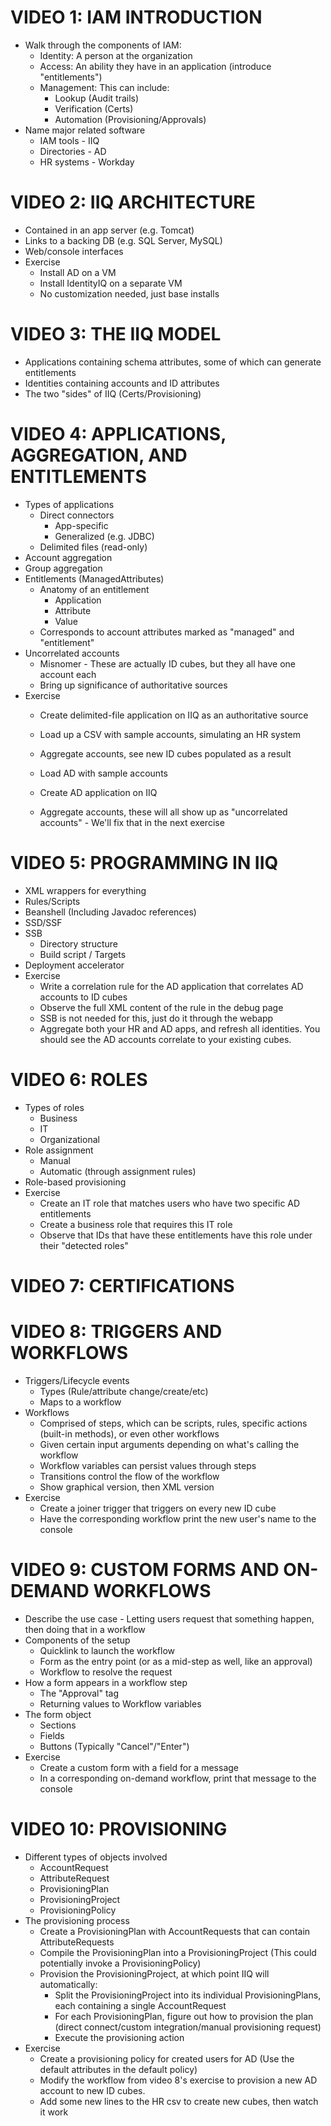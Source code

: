 # VIDEO 1: IAM INTRODUCTION
  * Walk through the components of IAM:
    * Identity: A person at the organization
    * Access: An ability they have in an application (introduce "entitlements")
    * Management: This can include:
      * Lookup (Audit trails)
      * Verification (Certs)
      * Automation (Provisioning/Approvals)
  * Name major related software
    * IAM tools - IIQ
    * Directories - AD
    * HR systems - Workday
# VIDEO 2: IIQ ARCHITECTURE
  * Contained in an app server (e.g. Tomcat)
  * Links to a backing DB (e.g. SQL Server, MySQL)
  * Web/console interfaces
  * Exercise
    * Install AD on a VM
    * Install IdentityIQ on a separate VM
    * No customization needed, just base installs
# VIDEO 3: THE IIQ MODEL
  * Applications containing schema attributes, some of which can generate entitlements
  * Identities containing accounts and ID attributes
  * The two "sides" of IIQ (Certs/Provisioning)
# VIDEO 4: APPLICATIONS, AGGREGATION, AND ENTITLEMENTS
  * Types of applications
    * Direct connectors
      * App-specific
      * Generalized (e.g. JDBC)
    * Delimited files (read-only)
  * Account aggregation
  * Group aggregation
  * Entitlements (ManagedAttributes)
    * Anatomy of an entitlement
      * Application
      * Attribute
      * Value
    * Corresponds to account attributes marked as "managed" and "entitlement"
  * Uncorrelated accounts
    * Misnomer - These are actually ID cubes, but they all have one account each
    * Bring up significance of authoritative sources
  * Exercise
    * Create delimited-file application on IIQ as an authoritative source
    * Load up a CSV with sample accounts, simulating an HR system
    * Aggregate accounts, see new ID cubes populated as a result
  
    * Load AD with sample accounts
    * Create AD application on IIQ
    * Aggregate accounts, these will all show up as "uncorrelated accounts" - We'll fix that in the next exercise
# VIDEO 5: PROGRAMMING IN IIQ
  * XML wrappers for everything
  * Rules/Scripts
  * Beanshell (Including Javadoc references)
  * SSD/SSF
  * SSB
    * Directory structure
    * Build script / Targets
  * Deployment accelerator
  * Exercise
    * Write a correlation rule for the AD application that correlates AD accounts to ID cubes
    * Observe the full XML content of the rule in the debug page
    * SSB is not needed for this, just do it through the webapp
    * Aggregate both your HR and AD apps, and refresh all identities. You should see the AD accounts correlate to your existing cubes.
# VIDEO 6: ROLES
  * Types of roles
    * Business
    * IT
    * Organizational
  * Role assignment
    * Manual
    * Automatic (through assignment rules)
  * Role-based provisioning
  * Exercise
    * Create an IT role that matches users who have two specific AD entitlements
    * Create a business role that requires this IT role
    * Observe that IDs that have these entitlements have this role under their "detected roles"
# VIDEO 7: CERTIFICATIONS

# VIDEO 8: TRIGGERS AND WORKFLOWS
  * Triggers/Lifecycle events
    * Types (Rule/attribute change/create/etc)
    * Maps to a workflow
  * Workflows
    * Comprised of steps, which can be scripts, rules, specific actions (built-in methods), or even other workflows
    * Given certain input arguments depending on what's calling the workflow
    * Workflow variables can persist values through steps
    * Transitions control the flow of the workflow
    * Show graphical version, then XML version
  * Exercise
    * Create a joiner trigger that triggers on every new ID cube
    * Have the corresponding workflow print the new user's name to the console
# VIDEO 9: CUSTOM FORMS AND ON-DEMAND WORKFLOWS
  * Describe the use case - Letting users request that something happen, then doing that in a workflow
  * Components of the setup
    * Quicklink to launch the workflow
    * Form as the entry point (or as a mid-step as well, like an approval)
    * Workflow to resolve the request
  * How a form appears in a workflow step
    * The "Approval" tag
    * Returning values to Workflow variables
  * The form object
    * Sections
    * Fields
    * Buttons (Typically "Cancel"/"Enter")
  * Exercise
    * Create a custom form with a field for a message
    * In a corresponding on-demand workflow, print that message to the console
# VIDEO 10: PROVISIONING
  * Different types of objects involved
    * AccountRequest
    * AttributeRequest
    * ProvisioningPlan
    * ProvisioningProject
    * ProvisioningPolicy
  * The provisioning process
    * Create a ProvisioningPlan with AccountRequests that can contain AttributeRequests
    * Compile the ProvisioningPlan into a ProvisioningProject (This could potentially invoke a ProvisioningPolicy)
    * Provision the ProvisioningProject, at which point IIQ will automatically:
      * Split the ProvisioningProject into its individual ProvisioningPlans, each containing a single AccountRequest
      * For each ProvisioningPlan, figure out how to provision the plan (direct connect/custom integration/manual provisioning request)
      * Execute the provisioning action
  * Exercise
    * Create a provisioning policy for created users for AD (Use the default attributes in the default policy)
    * Modify the workflow from video 8's exercise to provision a new AD account to new ID cubes.
    * Add some new lines to the HR csv to create new cubes, then watch it work